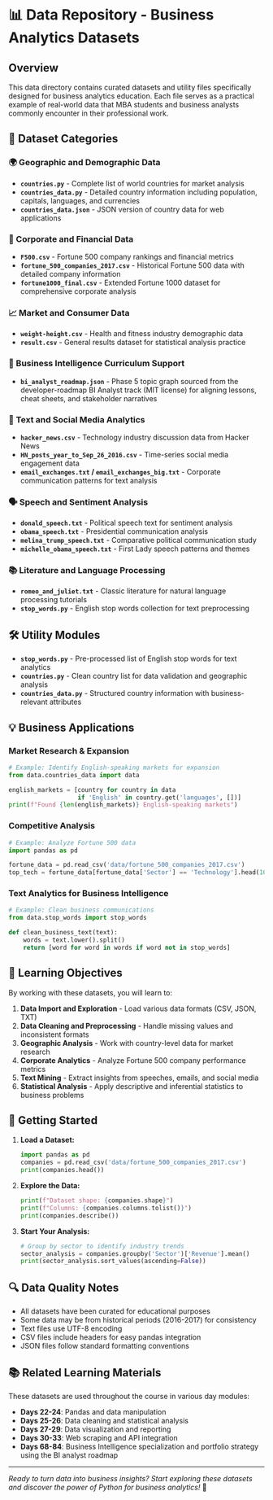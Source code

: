 # 📊 Data Repository - Business Analytics Datasets

## Overview

This data directory contains curated datasets and utility files specifically designed for business analytics education. Each file serves as a practical example of real-world data that MBA students and business analysts commonly encounter in their professional work.

## 📁 Dataset Categories

### 🌍 Geographic and Demographic Data

- **`countries.py`** - Complete list of world countries for market analysis
- **`countries_data.py`** - Detailed country information including population, capitals, languages, and currencies
- **`countries_data.json`** - JSON version of country data for web applications

### 💼 Corporate and Financial Data

- **`F500.csv`** - Fortune 500 company rankings and financial metrics
- **`fortune_500_companies_2017.csv`** - Historical Fortune 500 data with detailed company information
- **`fortune1000_final.csv`** - Extended Fortune 1000 dataset for comprehensive corporate analysis

### 📈 Market and Consumer Data

- **`weight-height.csv`** - Health and fitness industry demographic data
- **`result.csv`** - General results dataset for statistical analysis practice

### 🧭 Business Intelligence Curriculum Support

- **`bi_analyst_roadmap.json`** - Phase 5 topic graph sourced from the developer-roadmap BI Analyst track (MIT license) for aligning lessons, cheat sheets, and stakeholder narratives

### 📰 Text and Social Media Analytics

- **`hacker_news.csv`** - Technology industry discussion data from Hacker News
- **`HN_posts_year_to_Sep_26_2016.csv`** - Time-series social media engagement data
- **`email_exchanges.txt` / `email_exchanges_big.txt`** - Corporate communication patterns for text analysis

### 🗣️ Speech and Sentiment Analysis

- **`donald_speech.txt`** - Political speech text for sentiment analysis
- **`obama_speech.txt`** - Presidential communication analysis
- **`melina_trump_speech.txt`** - Comparative political communication study
- **`michelle_obama_speech.txt`** - First Lady speech patterns and themes

### 📚 Literature and Language Processing

- **`romeo_and_juliet.txt`** - Classic literature for natural language processing tutorials
- **`stop_words.py`** - English stop words collection for text preprocessing

## 🛠️ Utility Modules

- **`stop_words.py`** - Pre-processed list of English stop words for text analytics
- **`countries.py`** - Clean country list for data validation and geographic analysis
- **`countries_data.py`** - Structured country information with business-relevant attributes

## 💡 Business Applications

### Market Research & Expansion

```python
# Example: Identify English-speaking markets for expansion
from data.countries_data import data

english_markets = [country for country in data 
                   if 'English' in country.get('languages', [])]
print(f"Found {len(english_markets)} English-speaking markets")
```

### Competitive Analysis

```python
# Example: Analyze Fortune 500 data
import pandas as pd

fortune_data = pd.read_csv('data/fortune_500_companies_2017.csv')
top_tech = fortune_data[fortune_data['Sector'] == 'Technology'].head(10)
```

### Text Analytics for Business Intelligence

```python
# Example: Clean business communications
from data.stop_words import stop_words

def clean_business_text(text):
    words = text.lower().split()
    return [word for word in words if word not in stop_words]
```

## 🎯 Learning Objectives

By working with these datasets, you will learn to:

1. **Data Import and Exploration** - Load various data formats (CSV, JSON, TXT)
1. **Data Cleaning and Preprocessing** - Handle missing values and inconsistent formats
1. **Geographic Analysis** - Work with country-level data for market research
1. **Corporate Analytics** - Analyze Fortune 500 company performance metrics
1. **Text Mining** - Extract insights from speeches, emails, and social media
1. **Statistical Analysis** - Apply descriptive and inferential statistics to business problems

## 📖 Getting Started

1. **Load a Dataset:**

   ```python
   import pandas as pd
   companies = pd.read_csv('data/fortune_500_companies_2017.csv')
   print(companies.head())
   ```

1. **Explore the Data:**

   ```python
   print(f"Dataset shape: {companies.shape}")
   print(f"Columns: {companies.columns.tolist()}")
   print(companies.describe())
   ```

1. **Start Your Analysis:**

   ```python
   # Group by sector to identify industry trends
   sector_analysis = companies.groupby('Sector')['Revenue'].mean()
   print(sector_analysis.sort_values(ascending=False))
   ```

## 🔍 Data Quality Notes

- All datasets have been curated for educational purposes
- Some data may be from historical periods (2016-2017) for consistency
- Text files use UTF-8 encoding
- CSV files include headers for easy pandas integration
- JSON files follow standard formatting conventions

## 📚 Related Learning Materials

These datasets are used throughout the course in various day modules:

- **Days 22-24**: Pandas and data manipulation
- **Days 25-26**: Data cleaning and statistical analysis
- **Days 27-29**: Data visualization and reporting
- **Days 30-33**: Web scraping and API integration
- **Days 68-84**: Business Intelligence specialization and portfolio strategy using the BI analyst roadmap

______________________________________________________________________

*Ready to turn data into business insights? Start exploring these datasets and discover the power of Python for business analytics!* 🚀
